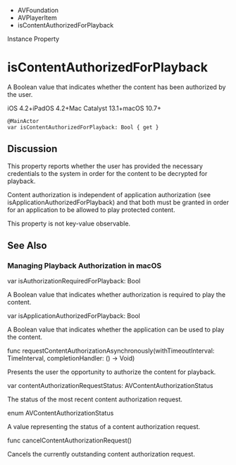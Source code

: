 

- AVFoundation
- AVPlayerItem
-  isContentAuthorizedForPlayback 

Instance Property

# isContentAuthorizedForPlayback

A Boolean value that indicates whether the content has been authorized by the user.

iOS 4.2+iPadOS 4.2+Mac Catalyst 13.1+macOS 10.7+

``` source
@MainActor
var isContentAuthorizedForPlayback: Bool { get }
```

## Discussion

This property reports whether the user has provided the necessary credentials to the system in order for the content to be decrypted for playback.

Content authorization is independent of application authorization (see isApplicationAuthorizedForPlayback) and that both must be granted in order for an application to be allowed to play protected content.

This property is not key-value observable.

## See Also

### Managing Playback Authorization in macOS

var isAuthorizationRequiredForPlayback: Bool

A Boolean value that indicates whether authorization is required to play the content.

var isApplicationAuthorizedForPlayback: Bool

A Boolean value that indicates whether the application can be used to play the content.

func requestContentAuthorizationAsynchronously(withTimeoutInterval: TimeInterval, completionHandler: () -> Void)

Presents the user the opportunity to authorize the content for playback.

var contentAuthorizationRequestStatus: AVContentAuthorizationStatus

The status of the most recent content authorization request.

enum AVContentAuthorizationStatus

A value representing the status of a content authorization request.

func cancelContentAuthorizationRequest()

Cancels the currently outstanding content authorization request.

